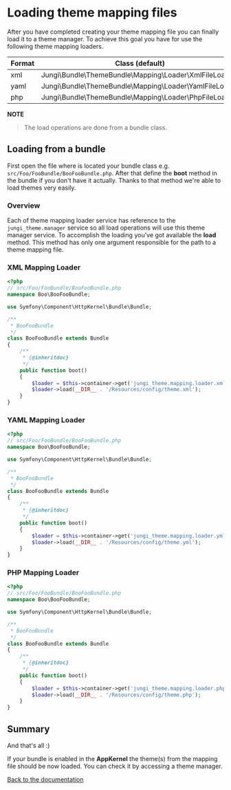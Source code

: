 Loading theme mapping files
===========================

After you have completed creating your theme mapping file you can finally load it to a theme manager. To achieve this goal
you have for use the following theme mapping loaders.

Format | Class (default) | Service
---- | --------------- | -------
xml | Jungi\Bundle\ThemeBundle\Mapping\Loader\XmlFileLoader | jungi_theme.mapping.loader.xml
yaml | Jungi\Bundle\ThemeBundle\Mapping\Loader\YamlFileLoader | jungi_theme.mapping.loader.yml
php | Jungi\Bundle\ThemeBundle\Mapping\Loader\PhpFileLoader | jungi_theme.mapping.loader.php

**NOTE**

> The load operations are done from a bundle class.

Loading from a bundle
---------------------

First open the file where is located your bundle class e.g. `src/Foo/FooBundle/BooFooBundle.php`. After that define
the **boot** method in the bundle if you don't have it actually. Thanks to that method we're able to load themes very
easily.

### Overview

Each of theme mapping loader service has reference to the `jungi_theme.manager` service so all load operations will
use this theme manager service. To accomplish the loading you've got available the **load** method. This method has only
one argument responsible for the path to a theme mapping file.

### XML Mapping Loader

```php
<?php
// src/Foo/FooBundle/BooFooBundle.php
namespace Boo\BooFooBundle;

use Symfony\Component\HttpKernel\Bundle\Bundle;

/**
 * BooFooBundle
 */
class BooFooBundle extends Bundle
{
	/**
	 * {@inheritdoc}
	 */
	public function boot()
	{
	    $loader = $this->container->get('jungi_theme.mapping.loader.xml');
	    $loader->load(__DIR__ . '/Resources/config/theme.xml');
	}
}
```

### YAML Mapping Loader

```php
<?php
// src/Foo/FooBundle/BooFooBundle.php
namespace Boo\BooFooBundle;

use Symfony\Component\HttpKernel\Bundle\Bundle;

/**
 * BooFooBundle
 */
class BooFooBundle extends Bundle
{
	/**
	 * {@inheritdoc}
	 */
	public function boot()
	{
	    $loader = $this->container->get('jungi_theme.mapping.loader.yml');
	    $loader->load(__DIR__ . '/Resources/config/theme.yml');
	}
}
```

### PHP Mapping Loader

```php
<?php
// src/Foo/FooBundle/BooFooBundle.php
namespace Boo\BooFooBundle;

use Symfony\Component\HttpKernel\Bundle\Bundle;

/**
 * BooFooBundle
 */
class BooFooBundle extends Bundle
{
	/**
	 * {@inheritdoc}
	 */
	public function boot()
	{
	    $loader = $this->container->get('jungi_theme.mapping.loader.php');
	    $loader->load(__DIR__ . '/Resources/config/theme.php');
	}
}
```

Summary
-------

And that's all :)

If your bundle is enabled in the **AppKernel** the theme(s) from the mapping file should be now loaded. You can check
it by accessing a theme manager.

[Back to the documentation](https://github.com/piku235/JungiThemeBundle/blob/master/Resources/doc/index.md)